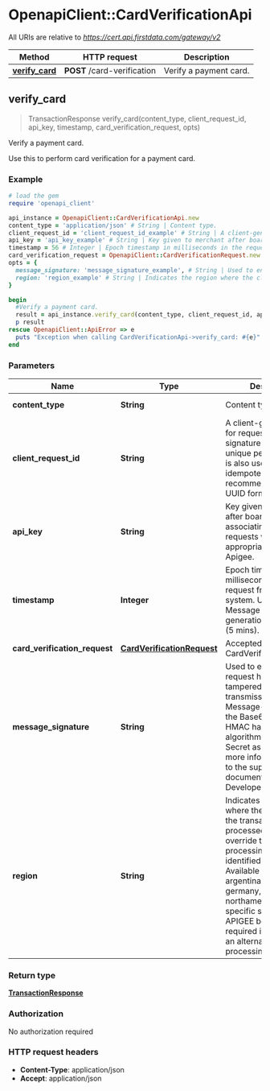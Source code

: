 # OpenapiClient::CardVerificationApi

All URIs are relative to *https://cert.api.firstdata.com/gateway/v2*

Method | HTTP request | Description
------------- | ------------- | -------------
[**verify_card**](CardVerificationApi.md#verify_card) | **POST** /card-verification | Verify a payment card.



## verify_card

> TransactionResponse verify_card(content_type, client_request_id, api_key, timestamp, card_verification_request, opts)

Verify a payment card.

Use this to perform card verification for a payment card.

### Example

```ruby
# load the gem
require 'openapi_client'

api_instance = OpenapiClient::CardVerificationApi.new
content_type = 'application/json' # String | Content type.
client_request_id = 'client_request_id_example' # String | A client-generated ID for request tracking and signature creation, unique per request.  This is also used for idempotency control. We recommend 128-bit UUID format.
api_key = 'api_key_example' # String | Key given to merchant after boarding associating their requests with the appropriate app in Apigee.
timestamp = 56 # Integer | Epoch timestamp in milliseconds in the request from a client system. Used for Message Signature generation and time limit (5 mins).
card_verification_request = OpenapiClient::CardVerificationRequest.new # CardVerificationRequest | Accepted request type: CardVerificationRequest.
opts = {
  message_signature: 'message_signature_example', # String | Used to ensure the request has not been tampered with during transmission. The Message-Signature is the Base64 encoded HMAC hash (SHA256 algorithm with the API Secret as the key.) For more information, refer to the supporting documentation on the Developer Portal.
  region: 'region_example' # String | Indicates the region where the client wants the transaction to be processed. This will override the default processing region identified for the client. Available options are argentina, brazil, germany, india and northamerica. Region specific store setup and APIGEE boarding is required in order to use an alternate region for processing.
}

begin
  #Verify a payment card.
  result = api_instance.verify_card(content_type, client_request_id, api_key, timestamp, card_verification_request, opts)
  p result
rescue OpenapiClient::ApiError => e
  puts "Exception when calling CardVerificationApi->verify_card: #{e}"
end
```

### Parameters


Name | Type | Description  | Notes
------------- | ------------- | ------------- | -------------
 **content_type** | **String**| Content type. | [default to &#39;application/json&#39;]
 **client_request_id** | **String**| A client-generated ID for request tracking and signature creation, unique per request.  This is also used for idempotency control. We recommend 128-bit UUID format. | 
 **api_key** | **String**| Key given to merchant after boarding associating their requests with the appropriate app in Apigee. | 
 **timestamp** | **Integer**| Epoch timestamp in milliseconds in the request from a client system. Used for Message Signature generation and time limit (5 mins). | 
 **card_verification_request** | [**CardVerificationRequest**](CardVerificationRequest.md)| Accepted request type: CardVerificationRequest. | 
 **message_signature** | **String**| Used to ensure the request has not been tampered with during transmission. The Message-Signature is the Base64 encoded HMAC hash (SHA256 algorithm with the API Secret as the key.) For more information, refer to the supporting documentation on the Developer Portal. | [optional] 
 **region** | **String**| Indicates the region where the client wants the transaction to be processed. This will override the default processing region identified for the client. Available options are argentina, brazil, germany, india and northamerica. Region specific store setup and APIGEE boarding is required in order to use an alternate region for processing. | [optional] 

### Return type

[**TransactionResponse**](TransactionResponse.md)

### Authorization

No authorization required

### HTTP request headers

- **Content-Type**: application/json
- **Accept**: application/json

